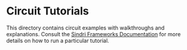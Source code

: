 # Circuit Tutorials

This directory contains circuit examples with walkthroughs and explanations.
Consult the [Sindri Frameworks Documentation](https://sindri.app/docs/how-to-guides/frameworks/) for more details on how to run a particular tutorial.
